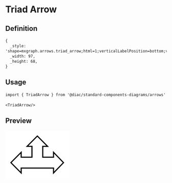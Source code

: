 # Triad Arrow

## Definition

```
{
  _style: 'shape=mxgraph.arrows.triad_arrow;html=1;verticalLabelPosition=bottom;verticalAlign=top;strokeWidth=2;strokeColor=#000000;',
  _width: 97,
  _height: 68,
}
```

## Usage

```
import { TriadArrow } from '@diac/standard-components-diagrams/arrows'

<TriadArrow/>
```

## Preview

<img src="./triad-arrow.png" width="200"/>
